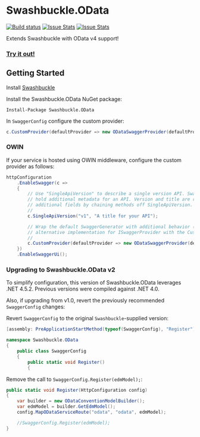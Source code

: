Swashbuckle.OData
=========

[![Build status](https://ci.appveyor.com/api/projects/status/lppv9403dgwrntpa?svg=true)](https://ci.appveyor.com/project/rbeauchamp/swashbuckle-odata/)
[![Issue Stats](http://www.issuestats.com/github/rbeauchamp/Swashbuckle.OData/badge/pr)](http://www.issuestats.com/github/rbeauchamp/Swashbuckle.OData)
[![Issue Stats](http://www.issuestats.com/github/rbeauchamp/Swashbuckle.OData/badge/issue)](http://www.issuestats.com/github/rbeauchamp/Swashbuckle.OData)

Extends Swashbuckle with OData v4 support!

### <a href="http://swashbuckleodata.azurewebsites.net/swagger/" target="_blank">Try it out!</a> ###

## Getting Started ##

Install [Swashbuckle](https://github.com/domaindrivendev/Swashbuckle)

Install the Swashbuckle.OData NuGet package:

    Install-Package Swashbuckle.OData

In `SwaggerConfig` configure the custom provider:
```csharp
c.CustomProvider(defaultProvider => new ODataSwaggerProvider(defaultProvider, c));
```

### OWIN  ###

If your service is hosted using OWIN middleware, configure the custom provider as follows:
```csharp
httpConfiguration
    .EnableSwagger(c =>
    {
        // Use "SingleApiVersion" to describe a single version API. Swagger 2.0 includes an "Info" object to
        // hold additional metadata for an API. Version and title are required but you can also provide
        // additional fields by chaining methods off SingleApiVersion.
        //
        c.SingleApiVersion("v1", "A title for your API");

        // Wrap the default SwaggerGenerator with additional behavior (e.g. caching) or provide an
        // alternative implementation for ISwaggerProvider with the CustomProvider option.
        //
        c.CustomProvider(defaultProvider => new ODataSwaggerProvider(defaultProvider, c, () => httpConfiguration));
    })
    .EnableSwaggerUi();
```

### Upgrading to Swashbuckle.OData v2 ###

To simplify configuration, this version of Swashbuckle.OData leverages .NET 4.5.2. Previous versions were compiled against .NET 4.0.

Also, if upgrading from v1.0, revert the previously recommended `SwaggerConfig` changes:

Revert `SwaggerConfig` to the original `Swashbuckle`-supplied version:
```csharp
[assembly: PreApplicationStartMethod(typeof(SwaggerConfig), "Register")]

namespace Swashbuckle.OData
{
    public class SwaggerConfig
    {
        public static void Register()
        {
```

Remove the call to `SwaggerConfig.Register(edmModel);`:
```csharp
public static void Register(HttpConfiguration config)
{
    var builder = new ODataConventionModelBuilder();
    var edmModel = builder.GetEdmModel();
    config.MapODataServiceRoute("odata", "odata", edmModel);

    //SwaggerConfig.Register(edmModel);
}
```
